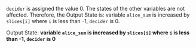 `decider` is assigned the value 0. The states of the other variables are not affected. Therefore, the Output State is: variable `alice_sum` is increased by `slices[i]` where `i` is less than -1, `decider` is 0.

Output State: **variable `alice_sum` is increased by `slices[i]` where `i` is less than -1, `decider` is 0**